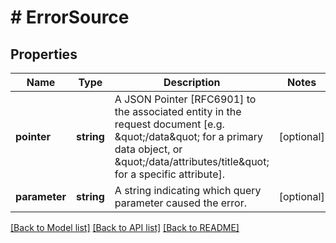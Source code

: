 # # ErrorSource

## Properties

Name | Type | Description | Notes
------------ | ------------- | ------------- | -------------
**pointer** | **string** | A JSON Pointer [RFC6901] to the associated entity in the request document [e.g. \&quot;/data\&quot; for a primary data object, or \&quot;/data/attributes/title\&quot; for a specific attribute]. | [optional]
**parameter** | **string** | A string indicating which query parameter caused the error. | [optional]

[[Back to Model list]](../../README.md#models) [[Back to API list]](../../README.md#endpoints) [[Back to README]](../../README.md)

